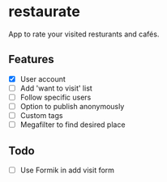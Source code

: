 # restaurate

App to rate your visited resturants and cafés.

## Features

- [x] User account
- [ ] Add 'want to visit' list
- [ ] Follow specific users
- [ ] Option to publish anonymously
- [ ] Custom tags
- [ ] Megafilter to find desired place

## Todo

- [ ] Use Formik in add visit form
